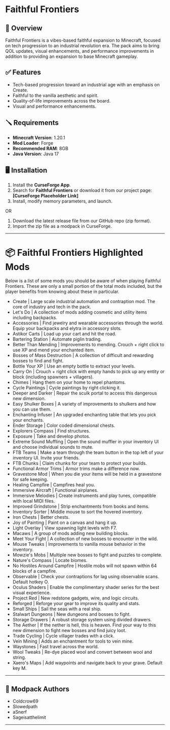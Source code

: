 # Faithful Frontiers

## 📄 Overview

Faithful Frontiers is a vibes-based faithful expansion to Minecraft, focused on tech progression to an industrial revolution era. The pack aims to bring QOL updates, visual enhancements, and performance improvements in addition to providing an expansion to base Minecraft gameplay.

## ✅ Features

- Tech-based progression toward an industrial age with an emphasis on Create.
- Faithful to the vanilla aesthetic and spirit.
- Quality-of-life improvements across the board.
- Visual and performance enhancements.

## 🪛 Requirements

- **Minecraft Version**: 1.20.1  
- **Mod Loader**: Forge  
- **Recommended RAM**: 8GB
- **Java Version**: Java 17

## 🖥️ Installation

1. Install the **CurseForge App**.
2. Search for **Faithful Frontiers** or download it from our project page: **[CurseForge Placeholder Link]**
3. Install, modify memory parameters, and launch.

OR

1. Download the latest release file from our GitHub repo (zip format).
2. Import the zip file as a modpack in CurseForge.

---

# 📦 Faithful Frontiers Highlighted Mods

Below is a list of some mods you should be aware of when playing Faithful Frontiers. These are only a small portion of the total mods included, but the player benefits from knowing about these in particular.


- Create | Large scale industrial automation and contraption mod. The core of industry and tech in the pack.
- Let's Do | A collection of mods adding cosmetic and utility items including backpacks.
- Accessories | Find jewelry and wearable accessories through the world. Equip your backpacks and elytra in accessory slots.
- Astikor Carts | Load up your cart and hit the road. 
- Bartering Station | Automate piglin trading. 
- Better Than Mending | Improvements to mending. Crouch + right click to use XP and mend your enchanted item.
- Bosses of Mass Destruction | A collection of difficult and rewarding bosses to find and fight.
- Bottle Your XP | Use an empty bottle to extract your levels.
- Carry On | Crouch + right click with empty hands to pick up any entity or block (including spawners + villagers).
- Chimes | Hang them on your home to repel phantoms.
- Cycle Paintings | Cycle paintings by right clicking it.
- Deeper and Darker | Repair the sculk portal to access this dangerous new dimension.
- Easy Shulker Boxes | A variety of improvements to shulkers and how you can use them.
- Enchanting Infuser | An upgraded enchanting table that lets you pick your enchants.
- Ender Storage | Color coded dimensional chests.
- Explorers Compass | Find structures.
- Exposure | Take and develop photos.
- Extreme Sound Muffling | Open the sound muffler in your inventory UI and choose individual sounds to mute.
- FTB Teams | Make a team through the team button in the top left of your inventory UI. Invite your friends.
- FTB Chunks | Claim chunks for your team to protect your builds.
- Functional Armor Trims | Armor trims make a difference now.
- Gravestone Mod | When you die your items will be held in a gravestone for safe keeping.
- Healing Campfire | Campfires heal you.
- Immersive Aircraft | Functional airplanes.
- Immersive Melodies | Create instruments and play tunes, compatible with local MIDI files.
- Improved Grindstone | Strip enchantments from books and items.
- Inventory Sorter | Middle mouse to sort the hovered inventory.
- Iron Chests | Better chests.
- Joy of Painting | Paint on a canvas and hang it up.
- Light Overlay | View spawning light levels with F7.
- Macaws | A group of mods adding new building blocks.
- Meet Your Fight | A collection of new bosses to encounter in the wild.
- Mouse Tweaks | Improvements to vanilla mouse behavior in the inventory.
- Mowzie's Mobs | Multiple new bosses to fight and puzzles to complete.
- Nature's Compass | Locate biomes.
- No Hostiles Around Campfire | Hostile mobs will not spawn within 64 blocks of a campfire.
- Observable | Check your contraptions for lag using observable scans. Default hotkey O.
- Oculus Shaders | Enable the complimentary shader series for the best visual experience.
- Project Red | New redstone gadgets, wire, and logic circuits.
- Reforged | Reforge your gear to improve its quality and stats.
- Small Ships | Sail the seas with a real ship.
- Stalwart Dungeons | New dungeons and bosses to fight.
- Storage Drawers | A robust storage system using divided drawers.
- The Aether | If the nether is hell, this is heaven. Find your way to this new dimension to fight new bosses and find juicy loot.
- Trade Cycling | Cycle villager trades with a click.
- Vein Mining | Adds an enchantment for tools to vein mine.
- Waystones | Fast travel across the world.
- Wool Tweaks | Re-dye placed wool and convert between wool and string.
- Xaero's Maps | Add waypoints and navigate back to your grave. Default key M.

---

## 🎥 Modpack Authors

- Coldcrow69  
- Slowedpath  
- aSnerf
- Sageisatthelimit

---
